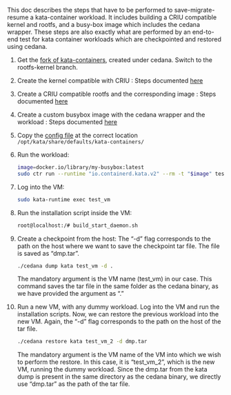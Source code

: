 This doc describes the steps that have to be performed to save-migrate-resume a kata-container workload. It includes building a CRIU compatible kernel and rootfs, and a busy-box image which includes the cedana wrapper. These steps are also exactly what are performed by an end-to-end test for kata container workloads which are checkpointed and restored using cedana. 

1. Get the [fork of kata-containers](https://github.com/cedana/kata-containers), created under cedana. Switch to the rootfs-kernel branch. 
2. Create the kernel compatible with CRIU : Steps documented [here](./how-to-make-kernel-criu-compatible.md)
3. Create a CRIU compatible rootfs and the corresponding image : Steps documented [here](./how-to-make-rootfs-criu-compatible.md)
4. Create a custom busybox image with the cedana wrapper and the workload : Steps documented [here](./how-to-create-custom-busybox-image.md)
5. Copy the [config file](../../scripts/kata-utils/configuration-qemu.toml) at the correct location `/opt/kata/share/defaults/kata-containers/`
6. Run the workload: 

    ```bash
    image=docker.io/library/my-busybox:latest
    sudo ctr run --runtime "io.containerd.kata.v2" --rm -t "$image" test_vm cedana test.sh
    ```

7. Log into the VM: 

    ```bash
    sudo kata-runtime exec test_vm
    ```

8. Run the installation script inside the VM: 

    ```bash
    root@localhost:/# build_start_daemon.sh
    ```

9. Create a checkpoint from the host: The “-d” flag corresponds to the path on the host where we want to save the checkpoint tar file. The file is saved as “dmp.tar”.  

    ```bash
    ./cedana dump kata test_vm -d .
    ```

    The mandatory argument is the VM name (test_vm) in our case. This command saves the tar file in the same folder as the cedana binary, as we have provided the argument as “.”

10. Run a new VM, with any dummy workload. Log into the VM and run the installation scripts. Now, we can restore the previous workload into the new VM. Again, the “-d” flag corresponds to the path on the host of the tar file. 

    ```bash
    ./cedana restore kata test_vm_2 -d dmp.tar
    ```

    The mandatory argument is the VM name of the VM into which we wish to perform the restore. In this case, it is “test_vm_2”, which is the new VM, running the dummy workload. Since the dmp.tar from the kata dump is present in the same directory as the cedana binary, we directly use “dmp.tar” as the path of the tar file.
